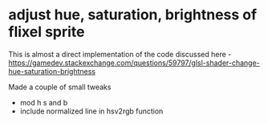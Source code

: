 # adjust hue, saturation, brightness of flixel sprite

This is almost a direct implementation of the code discussed here - https://gamedev.stackexchange.com/questions/59797/glsl-shader-change-hue-saturation-brightness

Made a couple of small tweaks 
 
 - mod h s and b
 - include normalized line in hsv2rgb function